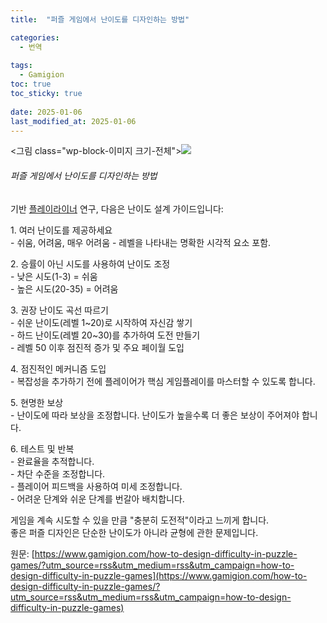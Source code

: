 ```yaml
---
title:  "퍼즐 게임에서 난이도를 디자인하는 방법"

categories:
  - 번역
  
tags:
  - Gamigion
toc: true
toc_sticky: true
 
date: 2025-01-06
last_modified_at: 2025-01-06
---
```

<그림 class="wp-block-이미지 크기-전체">![](https://www.gamigion.com/wp-content/uploads/2025/01/How-to-Design-Difficulty-in-Puzzle-Games.jpg)

###### 퍼즐 게임에서 난이도를 디자인하는 방법

기반 [플레이라이너](https://www.linkedin.com/company/playliner/) 연구, 다음은 난이도 설계 가이드입니다:  
  
1\. 여러 난이도를 제공하세요  
\- 쉬움, 어려움, 매우 어려움 - 레벨을 나타내는 명확한 시각적 요소 포함.  
  
2\. 승률이 아닌 시도를 사용하여 난이도 조정  
\- 낮은 시도(1-3) = 쉬움  
\- 높은 시도(20-35) = 어려움  
  
3\. 권장 난이도 곡선 따르기  
\- 쉬운 난이도(레벨 1~20)로 시작하여 자신감 쌓기  
\- 하드 난이도(레벨 20~30)를 추가하여 도전 만들기  
\- 레벨 50 이후 점진적 증가 및 주요 페이월 도입  
  
4\. 점진적인 메커니즘 도입  
\- 복잡성을 추가하기 전에 플레이어가 핵심 게임플레이를 마스터할 수 있도록 합니다.  
  
5\. 현명한 보상  
\- 난이도에 따라 보상을 조정합니다. 난이도가 높을수록 더 좋은 보상이 주어져야 합니다.  
  
6\. 테스트 및 반복  
\- 완료율을 추적합니다.  
\- 차단 수준을 조정합니다.  
\- 플레이어 피드백을 사용하여 미세 조정합니다.  
\- 어려운 단계와 쉬운 단계를 번갈아 배치합니다.  
  
게임을 계속 시도할 수 있을 만큼 "충분히 도전적"이라고 느끼게 합니다.  
좋은 퍼즐 디자인은 단순한 난이도가 아니라 균형에 관한 문제입니다.

원문: [https://www.gamigion.com/how-to-design-difficulty-in-puzzle-games/?utm_source=rss&utm_medium=rss&utm_campaign=how-to-design-difficulty-in-puzzle-games](https://www.gamigion.com/how-to-design-difficulty-in-puzzle-games/?utm_source=rss&utm_medium=rss&utm_campaign=how-to-design-difficulty-in-puzzle-games)
